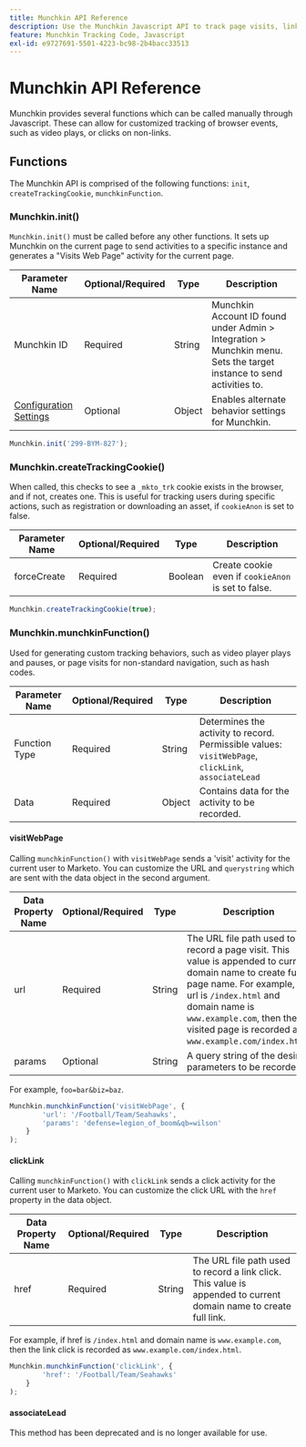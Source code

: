```yaml
---
title: Munchkin API Reference
description: Use the Munchkin Javascript API to track page visits, link clicks, and custom events with init, createTrackingCookie, and munchkinFunction methods.
feature: Munchkin Tracking Code, Javascript
exl-id: e9727691-5501-4223-bc98-2b4bacc33513
---
```

# Munchkin API Reference

Munchkin provides several functions which can be called manually through Javascript. These can allow for customized tracking of browser events, such as video plays, or clicks on non-links.

## Functions

The Munchkin API is comprised of the following functions: `init`, `createTrackingCookie`, `munchkinFunction`.

<a name="munchkin_init"></a>

### Munchkin.init()

`Munchkin.init()` must be called before any other functions. It sets up Munchkin on the current page to send activities to a specific instance and generates a "Visits Web Page" activity for the current page.

| Parameter Name  |   Optional/Required   |  Type   |  Description |
| --- | --- | --- | --- |
| Munchkin ID  |   Required  |   String  |   Munchkin Account ID found under Admin > Integration > Munchkin menu. Sets the target instance to send activities to.|
| [Configuration Settings](configuration.md)  |   Optional   |  Object   |  Enables alternate behavior settings for Munchkin.|

```javascript
Munchkin.init('299-BYM-827');
```

### Munchkin.createTrackingCookie()

When called, this checks to see a `_mkto_trk` cookie exists in the browser, and if not, creates one. This is useful for tracking users during specific actions, such as registration or downloading an asset, if `cookieAnon` is set to false.

| Parameter Name  |   Optional/Required   |  Type   |  Description |
| --- | --- | --- | --- |
| forceCreate  |   Required  |   Boolean   |  Create cookie even if `cookieAnon` is set to false.|

```javascript
Munchkin.createTrackingCookie(true);
```

### Munchkin.munchkinFunction()

Used for generating custom tracking behaviors, such as video player plays and pauses, or page visits for non-standard navigation, such as hash codes.

| Parameter Name  |   Optional/Required   |  Type   |  Description |
| --- | --- | --- | --- |
|Function Type  |   Required  |   String   |  Determines the activity to record. Permissible values: `visitWebPage`, `clickLink`, `associateLead` |
| Data  |   Required  |   Object  |   Contains data for the activity to be recorded.|

#### visitWebPage

Calling `munchkinFunction()` with `visitWebPage` sends a 'visit' activity for the current user to Marketo. You can customize the URL and `querystring` which are sent with the data object in the second argument.

| Data Property Name  |   Optional/Required   |  Type   |  Description |
| --- | --- | --- | --- |
|url  |   Required  |   String   |  The URL file path used to record a page visit.  This value is appended to current domain name to create full page name. For example, if url is `/index.html` and domain name is `www.example.com`, then the visited page is recorded as `www.example.com/index.html`. |
| params  |   Optional  |   String  |   A query string of the desired parameters to be recorded.|

For example, `foo=bar&biz=baz`.

```javascript
Munchkin.munchkinFunction('visitWebPage', {
        'url': '/Football/Team/Seahawks',
        'params': 'defense=legion_of_boom&qb=wilson'
    }
);
```

#### clickLink

Calling `munchkinFunction()` with `clickLink` sends a click activity for the current user to Marketo. You can customize the click URL with the `href` property in the data object.

| Data Property Name  |   Optional/Required   |  Type   |  Description |
| --- | --- | --- | --- |
| href  |   Required  |   String   |  The URL file path used to record a link click. This value is appended to current domain name to create full link.|

For example, if href is `/index.html` and domain name is `www.example.com`, then the link click is recorded as `www.example.com/index.html`.

```javascript
Munchkin.munchkinFunction('clickLink', {
        'href': '/Football/Team/Seahawks'
    }
);
```

#### associateLead

This method has been deprecated and is no longer available for use.
